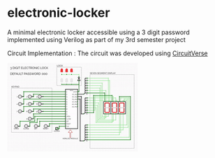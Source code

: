 # electronic-locker
A minimal electronic locker accessible using a 3 digit password implemented using Verilog as part of my 3rd semester project

Circuit Implementation :
The circuit was developed using <a href=https://circuitverse.org/users/56458/projects/3-digit-electronic-locker target="_blank">CircuitVerse</a>

![](images/circuitverse.gif)
